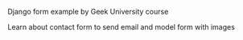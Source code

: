 Django form example by Geek University course

Learn about contact form to send email and model form with images